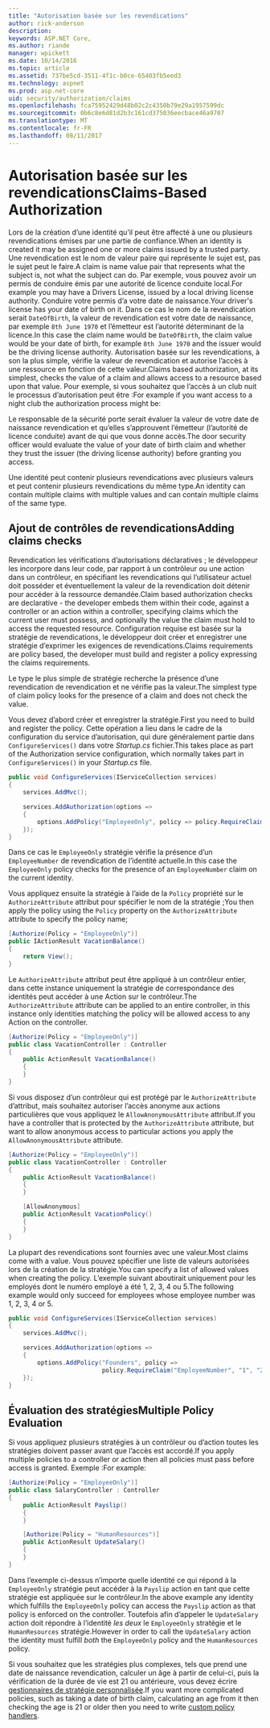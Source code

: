 ```yaml
---
title: "Autorisation basée sur les revendications"
author: rick-anderson
description: 
keywords: ASP.NET Core,
ms.author: riande
manager: wpickett
ms.date: 10/14/2016
ms.topic: article
ms.assetid: 737be5cd-3511-4f1c-b0ce-65403fb5eed3
ms.technology: aspnet
ms.prod: asp.net-core
uid: security/authorization/claims
ms.openlocfilehash: fca75952429d48b02c2c4350b79e29a1957599dc
ms.sourcegitcommit: 0b6c8e6d81d2b3c161cd375036eecbace46a9707
ms.translationtype: MT
ms.contentlocale: fr-FR
ms.lasthandoff: 08/11/2017
---
```

# <a name="claims-based-authorization"></a><span data-ttu-id="a8f5b-103">Autorisation basée sur les revendications</span><span class="sxs-lookup"><span data-stu-id="a8f5b-103">Claims-Based Authorization</span></span>

<a name=security-authorization-claims-based></a>

<span data-ttu-id="a8f5b-104">Lors de la création d’une identité qu’il peut être affecté à une ou plusieurs revendications émises par une partie de confiance.</span><span class="sxs-lookup"><span data-stu-id="a8f5b-104">When an identity is created it may be assigned one or more claims issued by a trusted party.</span></span> <span data-ttu-id="a8f5b-105">Une revendication est le nom de valeur paire qui représente le sujet est, pas le sujet peut le faire.</span><span class="sxs-lookup"><span data-stu-id="a8f5b-105">A claim is name value pair that represents what the subject is, not what the subject can do.</span></span> <span data-ttu-id="a8f5b-106">Par exemple, vous pouvez avoir un permis de conduire émis par une autorité de licence conduite local.</span><span class="sxs-lookup"><span data-stu-id="a8f5b-106">For example you may have a Drivers License, issued by a local driving license authority.</span></span> <span data-ttu-id="a8f5b-107">Conduire votre permis d’a votre date de naissance.</span><span class="sxs-lookup"><span data-stu-id="a8f5b-107">Your driver's license has your date of birth on it.</span></span> <span data-ttu-id="a8f5b-108">Dans ce cas le nom de la revendication serait `DateOfBirth`, la valeur de revendication est votre date de naissance, par exemple `8th June 1970` et l’émetteur est l’autorité déterminant de la licence.</span><span class="sxs-lookup"><span data-stu-id="a8f5b-108">In this case the claim name would be `DateOfBirth`, the claim value would be your date of birth, for example `8th June 1970` and the issuer would be the driving license authority.</span></span> <span data-ttu-id="a8f5b-109">Autorisation basée sur les revendications, à son la plus simple, vérifie la valeur de revendication et autorise l’accès à une ressource en fonction de cette valeur.</span><span class="sxs-lookup"><span data-stu-id="a8f5b-109">Claims based authorization, at its simplest, checks the value of a claim and allows access to a resource based upon that value.</span></span> <span data-ttu-id="a8f5b-110">Pour exemple, si vous souhaitez que l’accès à un club nuit le processus d’autorisation peut être :</span><span class="sxs-lookup"><span data-stu-id="a8f5b-110">For example if you want access to a night club the authorization process might be:</span></span>

<span data-ttu-id="a8f5b-111">Le responsable de la sécurité porte serait évaluer la valeur de votre date de naissance revendication et qu’elles s’approuvent l’émetteur (l’autorité de licence conduite) avant de qui que vous donne accès.</span><span class="sxs-lookup"><span data-stu-id="a8f5b-111">The door security officer would evaluate the value of your date of birth claim and whether they trust the issuer (the driving license authority) before granting you access.</span></span>

<span data-ttu-id="a8f5b-112">Une identité peut contenir plusieurs revendications avec plusieurs valeurs et peut contenir plusieurs revendications du même type.</span><span class="sxs-lookup"><span data-stu-id="a8f5b-112">An identity can contain multiple claims with multiple values and can contain multiple claims of the same type.</span></span>

## <a name="adding-claims-checks"></a><span data-ttu-id="a8f5b-113">Ajout de contrôles de revendications</span><span class="sxs-lookup"><span data-stu-id="a8f5b-113">Adding claims checks</span></span>

<span data-ttu-id="a8f5b-114">Revendication les vérifications d’autorisations déclaratives ; le développeur les incorpore dans leur code, par rapport à un contrôleur ou une action dans un contrôleur, en spécifiant les revendications qui l’utilisateur actuel doit posséder et éventuellement la valeur de la revendication doit détenir pour accéder à la ressource demandée.</span><span class="sxs-lookup"><span data-stu-id="a8f5b-114">Claim based authorization checks are declarative - the developer embeds them within their code, against a controller or an action within a controller, specifying claims which the current user must possess, and optionally the value the claim must hold to access the requested resource.</span></span> <span data-ttu-id="a8f5b-115">Configuration requise est basée sur la stratégie de revendications, le développeur doit créer et enregistrer une stratégie d’exprimer les exigences de revendications.</span><span class="sxs-lookup"><span data-stu-id="a8f5b-115">Claims requirements are policy based, the developer must build and register a policy expressing the claims requirements.</span></span>

<span data-ttu-id="a8f5b-116">Le type le plus simple de stratégie recherche la présence d’une revendication de revendication et ne vérifie pas la valeur.</span><span class="sxs-lookup"><span data-stu-id="a8f5b-116">The simplest type of claim policy looks for the presence of a claim and does not check the value.</span></span>

<span data-ttu-id="a8f5b-117">Vous devez d’abord créer et enregistrer la stratégie.</span><span class="sxs-lookup"><span data-stu-id="a8f5b-117">First you need to build and register the policy.</span></span> <span data-ttu-id="a8f5b-118">Cette opération a lieu dans le cadre de la configuration du service d’autorisation, qui dure généralement partie dans `ConfigureServices()` dans votre *Startup.cs* fichier.</span><span class="sxs-lookup"><span data-stu-id="a8f5b-118">This takes place as part of the Authorization service configuration, which normally takes part in `ConfigureServices()` in your *Startup.cs* file.</span></span>

```csharp
public void ConfigureServices(IServiceCollection services)
{
    services.AddMvc();

    services.AddAuthorization(options =>
    {
        options.AddPolicy("EmployeeOnly", policy => policy.RequireClaim("EmployeeNumber"));
    });
}
```

<span data-ttu-id="a8f5b-119">Dans ce cas le `EmployeeOnly` stratégie vérifie la présence d’un `EmployeeNumber` de revendication de l’identité actuelle.</span><span class="sxs-lookup"><span data-stu-id="a8f5b-119">In this case the `EmployeeOnly` policy checks for the presence of an `EmployeeNumber` claim on the current identity.</span></span>

<span data-ttu-id="a8f5b-120">Vous appliquez ensuite la stratégie à l’aide de la `Policy` propriété sur le `AuthorizeAttribute` attribut pour spécifier le nom de la stratégie ;</span><span class="sxs-lookup"><span data-stu-id="a8f5b-120">You then apply the policy using the `Policy` property on the `AuthorizeAttribute` attribute to specify the policy name;</span></span>

```csharp
[Authorize(Policy = "EmployeeOnly")]
public IActionResult VacationBalance()
{
    return View();
}
```

<span data-ttu-id="a8f5b-121">Le `AuthorizeAttribute` attribut peut être appliqué à un contrôleur entier, dans cette instance uniquement la stratégie de correspondance des identités peut accéder à une Action sur le contrôleur.</span><span class="sxs-lookup"><span data-stu-id="a8f5b-121">The `AuthorizeAttribute` attribute can be applied to an entire controller, in this instance only identities matching the policy will be allowed access to any Action on the controller.</span></span>

```csharp
[Authorize(Policy = "EmployeeOnly")]
public class VacationController : Controller
{
    public ActionResult VacationBalance()
    {
    }
}
```

<span data-ttu-id="a8f5b-122">Si vous disposez d’un contrôleur qui est protégé par le `AuthorizeAttribute` d’attribut, mais souhaitez autoriser l’accès anonyme aux actions particulières que vous appliquez le `AllowAnonymousAttribute` attribut.</span><span class="sxs-lookup"><span data-stu-id="a8f5b-122">If you have a controller that is protected by the `AuthorizeAttribute` attribute, but want to allow anonymous access to particular actions you apply the `AllowAnonymousAttribute` attribute.</span></span>

```csharp
[Authorize(Policy = "EmployeeOnly")]
public class VacationController : Controller
{
    public ActionResult VacationBalance()
    {
    }

    [AllowAnonymous]
    public ActionResult VacationPolicy()
    {
    }
}
```

<span data-ttu-id="a8f5b-123">La plupart des revendications sont fournies avec une valeur.</span><span class="sxs-lookup"><span data-stu-id="a8f5b-123">Most claims come with a value.</span></span> <span data-ttu-id="a8f5b-124">Vous pouvez spécifier une liste de valeurs autorisées lors de la création de la stratégie.</span><span class="sxs-lookup"><span data-stu-id="a8f5b-124">You can specify a list of allowed values when creating the policy.</span></span> <span data-ttu-id="a8f5b-125">L’exemple suivant aboutirait uniquement pour les employés dont le numéro employé a été 1, 2, 3, 4 ou 5.</span><span class="sxs-lookup"><span data-stu-id="a8f5b-125">The following example would only succeed for employees whose employee number was 1, 2, 3, 4 or 5.</span></span>

```csharp
public void ConfigureServices(IServiceCollection services)
{
    services.AddMvc();

    services.AddAuthorization(options =>
    {
        options.AddPolicy("Founders", policy =>
                          policy.RequireClaim("EmployeeNumber", "1", "2", "3", "4", "5"));
    });
}
```

## <a name="multiple-policy-evaluation"></a><span data-ttu-id="a8f5b-126">Évaluation des stratégies</span><span class="sxs-lookup"><span data-stu-id="a8f5b-126">Multiple Policy Evaluation</span></span>

<span data-ttu-id="a8f5b-127">Si vous appliquez plusieurs stratégies à un contrôleur ou d’action toutes les stratégies doivent passer avant que l’accès est accordé.</span><span class="sxs-lookup"><span data-stu-id="a8f5b-127">If you apply multiple policies to a controller or action then all policies must pass before access is granted.</span></span> <span data-ttu-id="a8f5b-128">Exemple :</span><span class="sxs-lookup"><span data-stu-id="a8f5b-128">For example:</span></span>

```csharp
[Authorize(Policy = "EmployeeOnly")]
public class SalaryController : Controller
{
    public ActionResult Payslip()
    {
    }

    [Authorize(Policy = "HumanResources")]
    public ActionResult UpdateSalary()
    {
    }
}
```

<span data-ttu-id="a8f5b-129">Dans l’exemple ci-dessus n’importe quelle identité ce qui répond à la `EmployeeOnly` stratégie peut accéder à la `Payslip` action en tant que cette stratégie est appliquée sur le contrôleur.</span><span class="sxs-lookup"><span data-stu-id="a8f5b-129">In the above example any identity which fulfills the `EmployeeOnly` policy can access the `Payslip` action as that policy is enforced on the controller.</span></span> <span data-ttu-id="a8f5b-130">Toutefois afin d’appeler le `UpdateSalary` action doit répondre à l’identité *les deux* le `EmployeeOnly` stratégie et le `HumanResources` stratégie.</span><span class="sxs-lookup"><span data-stu-id="a8f5b-130">However in order to call the `UpdateSalary` action the identity must fulfill *both* the `EmployeeOnly` policy and the `HumanResources` policy.</span></span>

<span data-ttu-id="a8f5b-131">Si vous souhaitez que les stratégies plus complexes, tels que prend une date de naissance revendication, calculer un âge à partir de celui-ci, puis la vérification de la durée de vie est 21 ou antérieure, vous devez écrire [gestionnaires de stratégie personnalisée](policies.md#security-authorization-policies-based).</span><span class="sxs-lookup"><span data-stu-id="a8f5b-131">If you want more complicated policies, such as taking a date of birth claim, calculating an age from it then checking the age is 21 or older then you need to write [custom policy handlers](policies.md#security-authorization-policies-based).</span></span>
